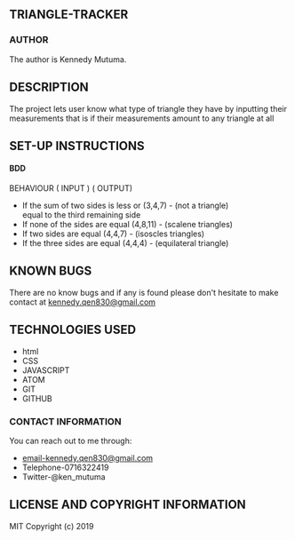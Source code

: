 ## TRIANGLE-TRACKER
### AUTHOR
The author is Kennedy Mutuma.
## DESCRIPTION
The project lets user know what type of triangle they have by inputting their measurements that is if their measurements  amount to any triangle at all
## SET-UP INSTRUCTIONS
#### BDD
BEHAVIOUR                                    ( INPUT )               ( OUTPUT)
* If the sum of two sides is less or      (3,4,7)    -     (not a triangle)     
  equal to the third remaining side
* If none of the sides are equal          (4,8,11)   -     (scalene triangles)
* If two sides are equal                  (4,4,7)    -     (isoscles triangles)
* If the three sides are equal            (4,4,4)    -     (equilateral triangle)
## KNOWN BUGS
There are no know bugs and if any is found please don't hesitate to make contact at kennedy.qen830@gmail.com
## TECHNOLOGIES USED
* html
* CSS
* JAVASCRIPT
* ATOM
* GIT
* GITHUB
### CONTACT INFORMATION
You can reach out to me through:
 * email-kennedy.qen830@gmail.com
 * Telephone-0716322419
 * Twitter-@ken_mutuma
## LICENSE AND COPYRIGHT INFORMATION
MIT
Copyright (c) 2019
